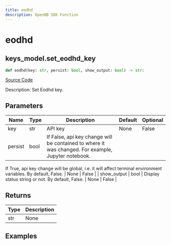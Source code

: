 ```yaml
---
title: eodhd
description: OpenBB SDK Function
---
```

# eodhd

## keys_model.set_eodhd_key

```python
def eodhd(key: str, persist: bool, show_output: bool) -> str:
```
[Source Code](https://github.com/OpenBB-finance/OpenBBTerminal/tree/main/openbb_terminal/keys_model.py#L2037)

Description: Set Eodhd key.

## Parameters

| Name | Type | Description | Default | Optional |
| ---- | ---- | ----------- | ------- | -------- |
| key | str | API key | None | False |
| persist | bool | If False, api key change will be contained to where it was changed. For example, Jupyter notebook.
If True, api key change will be global, i.e. it will affect terminal environment variables.
By default, False. | None | False |
| show_output | bool | Display status string or not. By default, False. | None | False |

## Returns

| Type | Description |
| ---- | ----------- |
| str | None |

## Examples

